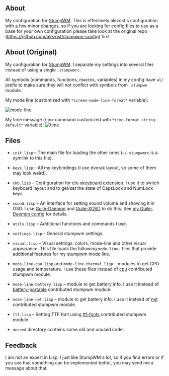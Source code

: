 ## About
My configuration for
[StumpWM](https://github.com/stumpwm/stumpwm). This is effectively
alezost's configuration with a few minor changes, so if you are
looking for config files to use as a base for your own configuration
please take look at the original repo
(https://github.com/alezost/stumpwm-config) first.

## About (Original)

My configuration for [StumpWM](https://github.com/stumpwm/stumpwm).  I
separate my settings into several files instead of using a single
`.stumpwmrc`.

All symbols (commands, functions, macros, variables) in my config have
`al/` prefix to make sure they will not conflict with symbols from
`:stumpwm` module.

My mode line (customized with `*screen-mode-line-format*` variable):

![mode-line](screenshots/mode-line.png)

My time message (`time` command customized with
`*time-format-string-default*` variable):
![time](screenshots/time.png)

## Files

- `init.lisp` – The main file for loading the other ones (`~/.stumpwmrc` is a
  symlink to this file).

- `keys.lisp` – All my keybindings (I use dvorak layout, so some of them
  may look weird).

- `xkb.lisp` – Configuration for [clx-xkeyboard
  extension](https://github.com/filonenko-mikhail/clx-xkeyboard).  I use
  it to switch keyboard layout and to get/set the state of CapsLock and
  NumLock keys.

- `sound.lisp` – An interface for setting sound volume and showing it in
  OSD.  I use [Guile-Daemon](https://github.com/alezost/guile-daemon) and
  [Guile-XOSD](https://github.com/alezost/guile-xosd) to do this.  See
  [my Guile-Daemon config](https://github.com/alezost/guile-daemon-config)
  for details.

- `utils.lisp` – Additional functions and commands I use.

- `settings.lisp` – General stumpwm settings.

- `visual.lisp` – Visual settings: colors, mode-line and other visual
  appearance.  This file loads the following `mode-line-` files that
  provide additional features for my stumpwm mode line.

- `mode-line-cpu.lisp` and `mode-line-thermal.lisp` – modules to get CPU
  usage and temperature.  I use these files instead of
  [cpu](https://github.com/stumpwm/stumpwm-contrib/blob/master/modeline/cpu)
  contributed stumpwm module.

- `mode-line-battery.lisp` – module to get battery info.  I use it instead of
  [battery-portable](https://github.com/stumpwm/stumpwm-contrib/blob/master/modeline/battery-portable)
  contributed stumpwm module.

- `mode-line-net.lisp` – module to get battery info.  I use it instead of
  [net](https://github.com/stumpwm/stumpwm-contrib/blob/master/modeline/net)
  contributed stumpwm module.

- `ttf.lisp` – Setting TTF font using
  [ttf-fonts](https://github.com/stumpwm/stumpwm-contrib/blob/master/util/ttf-fonts)
  contributed stumpwm module.

- `unused` directory contains some old and unused code.

## Feedback

I am not an expert in Lisp, I just like StumpWM a lot, so if you find
errors or if you see that something can be implemented better, you may
send me a message about that.
